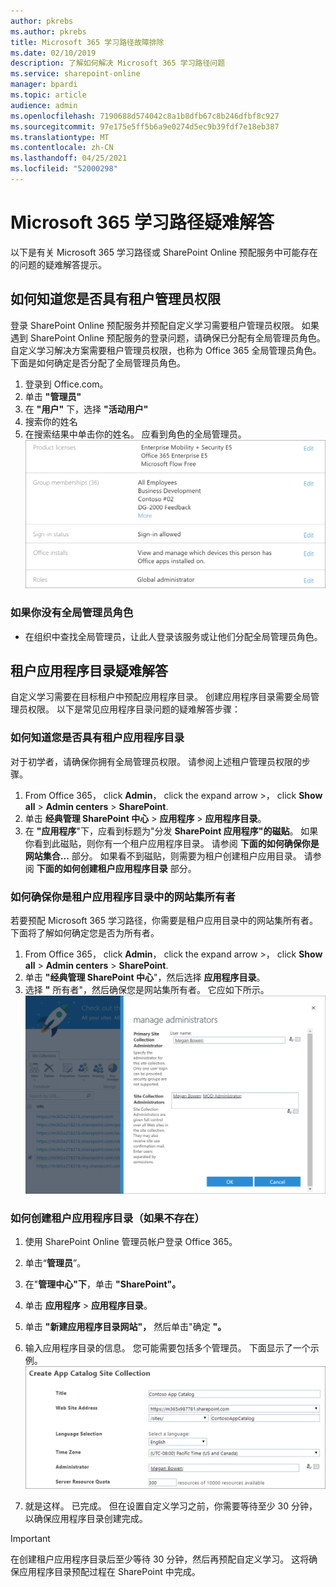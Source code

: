 ```yaml
---
author: pkrebs
ms.author: pkrebs
title: Microsoft 365 学习路径故障排除
ms.date: 02/10/2019
description: 了解如何解决 Microsoft 365 学习路径问题
ms.service: sharepoint-online
manager: bpardi
ms.topic: article
audience: admin
ms.openlocfilehash: 7190688d574042c8a1b8dfb67c8b246dfbf8c927
ms.sourcegitcommit: 97e175e5ff5b6a9e0274d5ec9b39fdf7e18eb387
ms.translationtype: MT
ms.contentlocale: zh-CN
ms.lasthandoff: 04/25/2021
ms.locfileid: "52000298"
---
```

# <a name="troubleshoot-microsoft-365-learning-pathways"></a>Microsoft 365 学习路径疑难解答

以下是有关 Microsoft 365 学习路径或 SharePoint Online 预配服务中可能存在的问题的疑难解答提示。

## <a name="how-to-know-if-you-have-tenant-admin-permissions"></a>如何知道您是否具有租户管理员权限

登录 SharePoint Online 预配服务并预配自定义学习需要租户管理员权限。 如果遇到 SharePoint Online 预配服务的登录问题，请确保已分配有全局管理员角色。 自定义学习解决方案需要租户管理员权限，也称为 Office 365 全局管理员角色。 下面是如何确定是否分配了全局管理员角色。

1.  登录到 Office.com。
2.  单击 **"管理员"**
3.  在 **"用户"** 下，选择 **"活动用户"**
4.  搜索你的姓名
5.  在搜索结果中单击你的姓名。 应看到角色的全局管理员。
![列出角色以及许可证、组成员身份和其他信息的示例页面。](media/cg-globaladminrole.png)

### <a name="if-you-dont-have-the-global-administrator-role"></a>如果你没有全局管理员角色
- 在组织中查找全局管理员，让此人登录该服务或让他们分配全局管理员角色。

## <a name="tenant-app-catalog-troubleshooting"></a>租户应用程序目录疑难解答
自定义学习需要在目标租户中预配应用程序目录。 创建应用程序目录需要全局管理员权限。 以下是常见应用程序目录问题的疑难解答步骤：

### <a name="how-to-know-if-you-have-a-tenant-app-catalog"></a>如何知道您是否具有租户应用程序目录 
对于初学者，请确保你拥有全局管理员权限。 请参阅上述租户管理员权限的步骤。

1. From Office 365， click **Admin**， click the expand arrow >， click **Show all**  >  **Admin centers**  >  **SharePoint**.
2. 单击 **经典管理 SharePoint 中心**  >  **应用程序**  >  **应用程序目录**。
3. 在 **"应用程序**"下，应看到标题为"分发 **SharePoint 应用程序"的磁贴**。 如果你看到此磁贴，则你有一个租户应用程序目录。 请参阅 **下面的如何确保你是网站集合...** 部分。 如果看不到磁贴，则需要为租户创建租户应用目录。 请参阅 **下面的如何创建租户应用程序目录** 部分。

### <a name="how-to-ensure-you-are-a-site-collection-owner-on-the-tenant-app-catalog"></a>如何确保你是租户应用程序目录中的网站集所有者 
若要预配 Microsoft 365 学习路径，你需要是租户应用目录中的网站集所有者。 下面将了解如何确定您是否为所有者。

1. From Office 365， click **Admin**， click the expand arrow >， click **Show all**  >  **Admin centers**  >  **SharePoint**.
2. 单击 **"经典管理 SharePoint 中心**"，然后选择 **应用程序目录**。
3. 选择 **"** 所有者"，然后确保您是网站集所有者。 它应如下所示。
!["管理管理员"页。](media/cg-sitecollectionowner.png)

### <a name="how-to-create-a-tenant-app-catalog-if-one-doesnt-exists"></a>如何创建租户应用程序目录（如果不存在） 
1. 使用 SharePoint Online 管理员帐户登录 Office 365。
2. 单击“**管理员**”。
3. 在"**管理中心"下**，单击 **"SharePoint"。** 
4. 单击 **应用程序**  >  **应用程序目录**。
5. 单击 **"新建应用程序目录网站"，** 然后单击"确定 **"。** 
6.  输入应用程序目录的信息。 您可能需要包括多个管理员。 下面显示了一个示例。  
![用于输入新应用程序目录信息的表单。](media/cg-appcatalogfinish.png)

7.  就是这样。 已完成。 但在设置自定义学习之前，你需要等待至少 30 分钟，以确保应用程序目录创建完成。 

> [!IMPORTANT]
> 在创建租户应用程序目录后至少等待 30 分钟，然后再预配自定义学习。 这将确保应用程序目录预配过程在 SharePoint 中完成。 